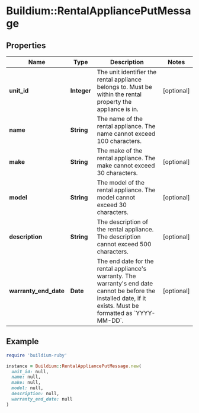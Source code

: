# Buildium::RentalAppliancePutMessage

## Properties

| Name | Type | Description | Notes |
| ---- | ---- | ----------- | ----- |
| **unit_id** | **Integer** | The unit identifier the rental appliance belongs to. Must be within the rental property the appliance is in. | [optional] |
| **name** | **String** | The name of the rental appliance. The name cannot exceed 100 characters. |  |
| **make** | **String** | The make of the rental appliance. The make cannot exceed 30 characters. | [optional] |
| **model** | **String** | The model of the rental appliance. The model cannot exceed 30 characters. | [optional] |
| **description** | **String** | The description of the rental appliance. The description cannot exceed 500 characters. | [optional] |
| **warranty_end_date** | **Date** | The end date for the rental appliance&#39;s warranty. The warranty&#39;s end date cannot be before the installed date, if it exists. Must be formatted as &#x60;YYYY-MM-DD&#x60;. | [optional] |

## Example

```ruby
require 'buildium-ruby'

instance = Buildium::RentalAppliancePutMessage.new(
  unit_id: null,
  name: null,
  make: null,
  model: null,
  description: null,
  warranty_end_date: null
)
```

